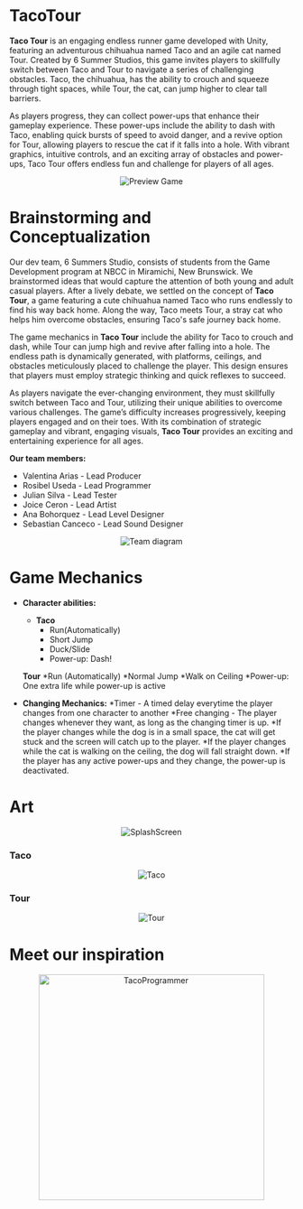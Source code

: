 # TacoTour

**Taco Tour** is an engaging endless runner game developed with Unity, featuring an adventurous chihuahua named Taco and an agile cat named Tour. Created by 6 Summer Studios, this game invites players to skillfully switch between Taco and Tour to navigate a series of challenging obstacles. Taco, the chihuahua, has the ability to crouch and squeeze through tight spaces, while Tour, the cat, can jump higher to clear tall barriers.

As players progress, they can collect power-ups that enhance their gameplay experience. These power-ups include the ability to dash with Taco, enabling quick bursts of speed to avoid danger, and a revive option for Tour, allowing players to rescue the cat if it falls into a hole. With vibrant graphics, intuitive controls, and an exciting array of obstacles and power-ups, Taco Tour offers endless fun and challenge for players of all ages.

<p align="center">
     <img src="https://github.com/rosibeluseda/TacoTour/assets/145386489/1743587f-b706-4bc6-a6b2-6646eb5df085" alt="Preview Game">
</p>

# Brainstorming and Conceptualization
Our dev team, 6 Summers Studio, consists of students from the Game Development program at NBCC in Miramichi, New Brunswick. We brainstormed ideas that would capture the attention of both young and adult casual players. After a lively debate, we settled on the concept of **Taco Tour**, a game featuring a cute chihuahua named Taco who runs endlessly to find his way back home. Along the way, Taco meets Tour, a stray cat who helps him overcome obstacles, ensuring Taco's safe journey back home.

The game mechanics in **Taco Tour** include the ability for Taco to crouch and dash, while Tour can jump high and revive after falling into a hole. The endless path is dynamically generated, with platforms, ceilings, and obstacles meticulously placed to challenge the player. This design ensures that players must employ strategic thinking and quick reflexes to succeed.

As players navigate the ever-changing environment, they must skillfully switch between Taco and Tour, utilizing their unique abilities to overcome various challenges. The game’s difficulty increases progressively, keeping players engaged and on their toes. With its combination of strategic gameplay and vibrant, engaging visuals, **Taco Tour** provides an exciting and entertaining experience for all ages.

**Our team members:**
- Valentina Arias - Lead Producer
- Rosibel Useda - Lead Programmer
- Julian Silva - Lead Tester
- Joice Ceron - Lead Artist
- Ana Bohorquez - Lead Level Designer
- Sebastian Canceco - Lead Sound Designer

<p align="center">
     <img src="https://github.com/rosibeluseda/TacoTour/assets/145386489/08f9cabf-ab86-4ea4-b28c-ac691b26a16f" alt="Team diagram">
</p>

# Game Mechanics
* **Character abilities:**
	- **Taco**
		- Run(Automatically)
		- Short Jump
		- Duck/Slide
		- Power-up: Dash!
          
     **Tour**
          *Run (Automatically)
          *Normal Jump
          *Walk on Ceiling
          *Power-up: One extra life while power-up is active

* **Changing Mechanics:**
     *Timer - A timed delay everytime the player changes from one character to another 
     *Free changing - The player changes whenever they want, as long as the changing timer is up.
     *If the player changes while the dog is in a small space, the cat will get stuck and the screen will catch up to the player.
     *If  the player changes while the cat is walking on the ceiling, the dog will fall straight down.
     *If the player has any active power-ups and they change, the power-up is deactivated. 



# Art
<p align="center">
     <img src="https://github.com/rosibeluseda/TacoTour/assets/145386489/7c488dc3-bb8c-437f-b384-15315b5f2fe2" alt="SplashScreen">
</p>
<h3>Taco</h3>
<p align="center">
     <img src="https://github.com/rosibeluseda/TacoTour/assets/145386489/7ef2c365-a806-4ac6-810c-aeb7d734640e" alt="Taco">
</p>
<h3>Tour</h3>
<p align="center">
     <img src="https://github.com/rosibeluseda/TacoTour/assets/145386489/139b7858-2949-40f3-ac2b-72d6391eaa04" alt="Tour">
</p>

# Meet our inspiration
<p align="center">
     <img src="https://github.com/rosibeluseda/TacoTour/assets/145386489/e9664837-e9ef-4558-942a-8aed0b5031f0" alt="TacoProgrammer" width="400">
</p>
